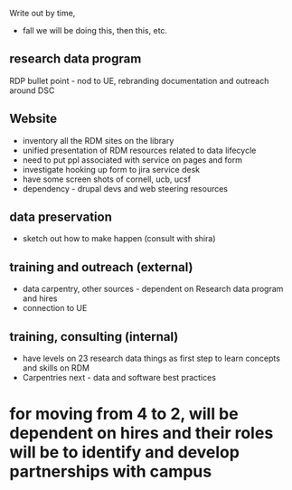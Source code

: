 Write out by time,

* fall we will be doing this, then this, etc.

## research data program

RDP bullet point - nod to UE,
rebranding documentation and outreach around DSC

## Website

* inventory all the RDM sites on the library
* unified presentation of RDM resources related to data lifecycle
* need to put ppl associated with service on pages and form
* investigate hooking up form to jira service desk
* have some screen shots of cornell, ucb, ucsf
* dependency - drupal devs and web steering resources

## data preservation

* sketch out how to make happen (consult with shira)

## training and outreach (external)
* data carpentry, other sources - dependent on Research data program and hires
* connection to UE

## training, consulting (internal)

* have levels on 23 research data things as first step to learn concepts and skills on RDM
* Carpentries next - data and software best practices

# for moving from 4 to 2, will be dependent on hires and their roles will be to identify and develop partnerships with campus
